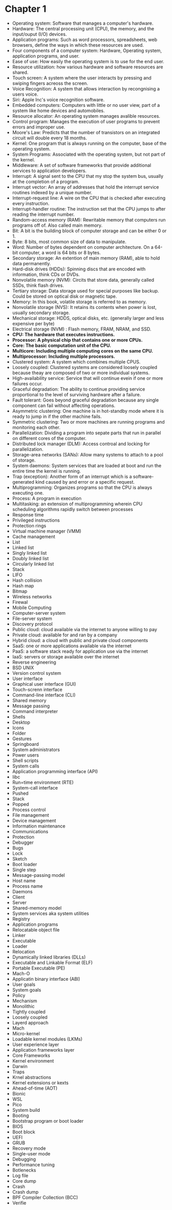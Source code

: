 # Chapter 1
* Operating system: Software that manages a computer's hardware.
* Hardware: The central processing unit (CPU), the memory, and the input/ouput (I/O) devices.
* Application programs: Such as word processors, spreadsheets, web browsers, define the ways in which these resources are used.
* Four components of a computer system: Hardware, Operating system, application programs, and user.
* Ease of use: How easily the operating system is to use for the end user.
* Resource utilization: how various hardware and software resources are shared.
* Touch screen: A system where the user interacts by pressing and swiping fingers acreoss the screen.
* Voice Recognition: A system that allows interaction by recongnising a users voice.
* Siri: Apple Inc's voice recognition software.
* Embedded computers: Computers with little or no user view, part of a system like home devices and automobiles.
* Resource allocator: An operating system manages avalible resources.
* Control program: Manages the execution of user programs to prevent errors and improper use.
* Moore's Law: Predicts that the number of transistors on an integrated circuit will double every 18 months.
* Kernel: One program that is always running on the computer, base of the operating system.
* System Programs: Associated with the operating system, but not part of the kernel.
* Middleware: A set of software frameworks that provide additional services to application developers.
* Interrupt: A signal sent to the CPU that my stop the system bus, usually at the completion of a program.
* Interrupt vector: An array of addresses that hold the interrupt service routines indexed by a unique number.
* Interrupt-request line: A wire on the CPU that is checked after executing every instruction.
* Interrupt-handler routine: The instruction set that the CPU jumps to after reading the interrupt number.
* Random-access memory (RAM): Rewritable memory that computers run programs off of. Also called main memory.
* Bit: A bit is the building block of computer storage and can be either 0 or 1.
* Byte: 8 bits, most common size of data to manipulate.
* Word: Number of bytes dependent on computer architecture. On a 64-bit computer, a word is 64 bits or 8 bytes.
* Secondary storage: An extention of main memory (RAM), able to hold data permanently.
* Hard-disk drives (HDDs): Spinning discs that are encoded with information, think CDs or DVDs.
* Nonvolatile memory (NVM): Circits that store data, generally called SSDs, think flash drives.
* Tertiary storage: Data storage used for special purposes like backup. Could be stored on optical disk or magnetic tape.
* Memory: In this book, volatile storage is referred to as memory. 
* Nonvolatile storage (NVS): It retains its contents when power is lost, usually secondary storage.
* Mechanical storage: HDDS, optical disks, etc. (generally larger and less expensive per byte)
* Electrical storage (NVM) : Flash memory, FRAM, NRAM, and SSD.
* **CPU: The hardware that executes instructions.**
* **Processor: A physical chip that contains one or more CPUs.**
* **Core: The basic computation unit of the CPU.**
* **Multicore: Including multiple computing cores on the same CPU.**
* **Multiprocessor: Including multiple processors.**
* Clustered system: A system which combines multiple CPUS.
* Loosely coupled: Clustered systems are considered loosely coupled because theay are composed of two  or more individual systems.
* High-availability service: Service that will continue evein if one or more failures occur.
* Graceful degradation: The ability to continue providing service proportional to the level of surviving hardware after a failure.
* Fault tolerant: Goes beyond graceful degradation because any single component can fail without affecting operations.
* Asymmetric clustering: One machine is in hot-standby mode where it is ready to jump in if the other machine fails.
* Symmetric clustering: Two or more machines are running programs and monitoring each other. 
* Parallelization: Dividing a program into sepate parts that run in parallel on different cores of the computer.
* Distributed lock manager (DLM): Access controal and locking for parallelization.
* Storage-area networks (SANs): Allow many systems to attach to a pool of storage.
* System daemons: System services that are loaded at boot and run the entire time the kernel is running.
* Trap (exception): Another form of an interrupt which is a software-generated kind caused by and error or a specific request.
* Multiprogramming: Organizes programs so that the CPU is always executing one.
* Process: A program in execution
* Multitasking: an extension of multiprogramming wherein CPU scheduling algorithms rapidly switch between processes
* Response time
* Privileged instructions
* Protection rings
* Virtual machine manager (VMM)
* Cache management
* List
* Linked list
* Singly linked list
* Doubly linked list
* Circularly linked list
* Stack
* LIFO
* Hash collision
* Hash map
* Bitmap
* Wireless networks
* Firewal
* Mobile Computing
* Computer-server system
* File-server system
* Discovery protocol
* Public cloud: cloud available via the internet to anyone willing to pay
* Private cloud: available for and ran by a company
* Hybrid cloud: a cloud with public and private cloud components
* SaaS: one or more applications available via the internet
* PaaS: a software stack ready for application use via the internet
* IaaS: servers or storage available over the internet 
* Reverse engineering
* BSD UNIX
* Version control system
* User interface
* Graphical user interface (GUI)
* Touch-screnn interface
* Command-line interface (CLI)
* Shared memory
* Message passing
* Command interpreter
* Shells
* Desktop
* Icons
* Folder
* Gestures
* Springboard
* System administrators
* Power users
* Shell scripts
* System calls
* Application programming interface (API)
* libc
* Run=time environment (RTE)
* System-call interface
* Pushed
* Stack
* Popped
* Process control
* File management
* Device management
* Information maintenance
* Communications
* Protection
* Debugger
* Bugs
* Lock
* Sketch
* Boot loader
* Single step
* Message-passing model
* Host name
* Process name
* Daemons
* Client
* Server
* Shared-memory model
* System services aka system utilities
* Registry
* Application programs
* Relocatable object file
* Linker
* Executable
* Loader
* Relocation
* Dynamically linked libraries (DLLs)
* Executable and Linkable Format (ELF)
* Portable Executable (PE)
* Mach-O
* Applicatin binary interface (ABI)
* User goals
* System goals
* Policy
* Mechanism
* Monolithic
* Tightly coupled
* Loosely coupled
* Layerd approach
* Mach
* Micro-kernel
* Loadable kernel modules (LKMs)
* User experience layer
* Application frameworks layer
* Core Frameworks
* Kernel environment
* Darwin
* Traps
* Krnel abstractions
* Kernel extensions or kexts
* Ahead-of-time (AOT)
* Bionic
* WSL
* Pico
* System build
* Booting
* Bootstrap program or boot loader
* BIOS
* Boot block
* UEFI
* GRUB
* Recovery mode
* Single-user mode
* Debugging
* Performance tuning
* Botlenecks
* Log file
* Core dump
* Crash
* Crash dump
* BPF Compiler Collection (BCC)
* Verifie

